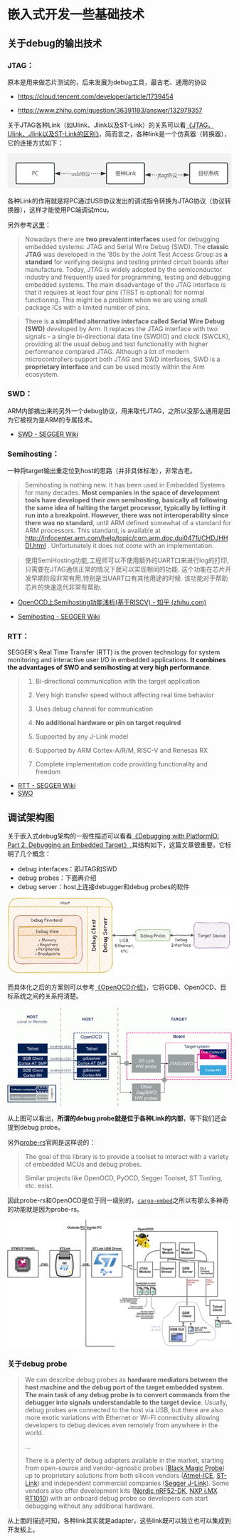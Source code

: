 # 嵌入式开发一些基础技术

## 关于debug的输出技术

### JTAG：

原本是用来做芯片测试的，后来发展为debug工具，最古老、通用的协议

* https://cloud.tencent.com/developer/article/1739454

* https://www.zhihu.com/question/36391193/answer/132979357

关于JTAG各种Link（如Ulink、Jlink以及ST-Link）的关系可以看[《JTAG、Ulink、Jlink以及ST-Link的区别》](https://zhuanlan.zhihu.com/p/362465210)，简而言之，各种link是一个仿真器（转换器），它的连接方式如下：

![](../../../imgs/jtag.jpg)  

各种Link的作用就是将PC通过USB协议发出的调试指令转换为JTAG协议（协议转换器），这样才能使用PC端调试mcu。

另外参考[这里](https://piolabs.com/blog/insights/debugging-embedded.html#debug-probes)：

>Nowadays there are **two prevalent interfaces** used for debugging embedded systems: JTAG and Serial Wire Debug (SWD). The **classic JTAG** was developed in the ’80s by the Joint Test Access Group as **a standard** for verifying designs and testing printed circuit boards after manufacture. Today, JTAG is widely adopted by the semiconductor industry and frequently used for programming, testing and debugging embedded systems. The main disadvantage of the JTAG interface is that it requires at least four pins (TRST is optional) for normal functioning. This might be a problem when we are using small package ICs with a limited number of pins. 

>There is **a simplified alternative interface called Serial Wire Debug (SWD)** developed by Arm. It replaces the JTAG interface with two signals - a single bi-directional data line (SWDIO) and clock (SWCLK), providing all the usual debug and test functionality with higher performance compared JTAG. Although a lot of modern microcontrollers support both JTAG and SWD interfaces, SWD is a **proprietary interface** and can be used mostly within the Arm ecosystem.





### SWD：

ARM内部搞出来的另外一个debug协议，用来取代JTAG，之所以没那么通用是因为它被视为是ARM的专属技术。

* [SWD - SEGGER Wiki](https://wiki.segger.com/SWD)



### Semihosting：

一种将target输出重定位到host的思路（并非具体标准），非常古老。

> Semihosting is nothing new. It has been used in Embedded Systems for many decades. **Most companies in the space of development tools have developed their own semihosting, basically all following the same idea of halting the target processor, typically by letting it run into a breakpoint. However, there was not interoperability since there was no standard**, until ARM defined somewhat of a standard for ARM processors. This standard, is available at http://infocenter.arm.com/help/topic/com.arm.doc.dui0471i/CHDJHHDI.html . Unfortunately it does not come with an implementation.

> 使用SemiHosting功能,工程师可以不使用额外的UART口来进行log的打印, 只需要在JTAG通信正常的情况下就可以实现相同的功能. 这个功能在芯片开发早期阶段非常有用,特别是当UART口有其他用途的时候. 该功能对于帮助芯片的快速迭代非常有帮助.

* [OpenOCD上Semihosting功能浅析(基于RISCV) - 知乎 (zhihu.com)](https://zhuanlan.zhihu.com/p/506062424)

* [Semihosting - SEGGER Wiki](https://wiki.segger.com/Semihosting)



### RTT：

SEGGER's Real Time Transfer (RTT) is the proven technology for system monitoring and interactive user I/O in embedded applications. **It  combines the advantages of SWO and semihosting at very high performance**.

> 1. Bi-directional communication with the target application
>
> 2. Very high transfer speed without affecting real time behavior
>
> 3. Uses debug channel for communication
>
> 4. **No additional hardware or pin on target required**
>
> 5. Supported by any J-Link model
>
> 6. Supported by ARM Cortex-A/R/M, RISC-V and Renesas RX
>
> 7. Complete implementation code providing functionality and freedom

* [RTT - SEGGER Wiki](https://wiki.segger.com/RTT)
* [SWO](https://wiki.segger.com/SWO)



## 调试架构图

关于嵌入式debug架构的一般性描述可以看看[《Debugging with PlatformIO: Part 2. Debugging an Embedded Target》](https://piolabs.com/blog/insights/debugging-embedded.html#debug-probes),其结构如下，这篇文章很重要，它标明了几个概念：

* debug interfaces：即JTAG和SWD
* debug probes：下面再介绍
* debug server：host上连接debugger和debug probes的软件

![](../../../imgs/debug-setup.jpg)



而具体化之后的方案则可以参考[《OpenOCD介绍》](https://bbs.huaweicloud.com/blogs/122621)，它将GDB、OpenOCD、目标系统之间的关系捋清楚。

![](../../../imgs/700px-GDB_openOCD_focus_graph.png)  

从上图可以看出，**所谓的debug probe就是位于各种Link的内部**，等下我们还会提到debug  probe。

另外[probe-rs](https://github.com/probe-rs/probe-rs)官网是这样说的：

> The goal of this library is to provide a toolset to interact with a variety of embedded MCUs and debug probes.
>
> Similar projects like OpenOCD, PyOCD, Segger Toolset, ST Tooling, etc. exist. 

因此probe-rs和OpenOCD是位于同一级别的，[`cargo-embed`](https://github.com/probe-rs/cargo-embed#cargo-embed)之所以有那么多神奇的功能就是因为probe-rs。

![](../../../imgs/openocd.jpg)   



### 关于debug probe

> We can describe debug probes as **hardware mediators between the host machine and the debug port of the target embedded system. The main task of any debug probe is to convert commands from the debugger into signals understandable to the target device**. Usually, debug probes are connected to the host via USB, but there are also more exotic variations with Ethernet or Wi-Fi connectivity allowing developers to debug devices even remotely from anywhere in the world.
>
> ...
>
> There is a plenty of debug adapters available in the market, starting from open-source and vendor-agnostic probes ([Black Magic Probe](https://docs.platformio.org/en/latest/plus/debug-tools/blackmagic.html)) up to proprietary solutions from both silicon vendors ([Atmel-ICE](https://docs.platformio.org/en/latest/plus/debug-tools/atmel-ice.html), [ST-Link](https://docs.platformio.org/en/latest/plus/debug-tools/stlink.html)) and independent commercial companies ([Segger J-Link](https://docs.platformio.org/en/latest/plus/debug-tools/jlink.html)). Some vendors also offer development kits ([Nordic nRF52-DK](https://docs.platformio.org/en/latest/boards/nordicnrf52/nrf52_dk.html), [NXP i.MX RT1010](https://docs.platformio.org/en/latest/boards/nxpimxrt/mimxrt1010_evk.html)) with an onboard debug probe so developers can start debugging without any additional hardware.

从上面的描述可知，各种link其实就是adapter，这些link既可以独立也可以集成到开发板上。